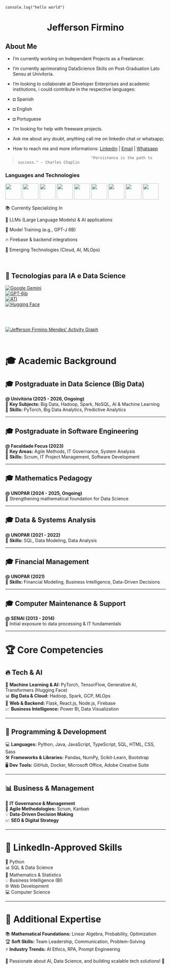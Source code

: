 `console.log("hello world")` 

<div align="center">
  <h1>Jefferson Firmino</h1>
</div>

## About Me

-  I’m currently working on Independent Projects as a Freelancer.
-  I’m currently aprimorating DataScience Skills on Post-Graduation Lato Sensu at Univitoria.
-  I’m looking to collaborate at Developer Enterprises and academic institutions, i could contribute in the respective languages:
  - ◘ Spanish
  - ◘ English
  - ◘ Portuguese
    

-  I’m looking for help with freeware projects.
-  Ask me about any doubt, anything call me on linkedin chat or whatsapp;
-  How to reach me and more informations: [Linkedin](https://www.linkedin.com/in/professorjefferson) | [Email](mailto:jeffersonfir@gmail.com) | [Whatsapp](https://api.whatsapp.com/send?phone=83996258911&text=Whatsapp)

>                                     "Persistence is the path to success." - Charles Chaplin

### Languages and Technologies

<img src="https://cdn.jsdelivr.net/gh/devicons/devicon/icons/html5/html5-original-wordmark.svg" width="50px" height ="50px" /> <img src="https://cdn.jsdelivr.net/gh/devicons/devicon/icons/css3/css3-original-wordmark.svg" width="50px" height ="50px" /> <img src="https://cdn.jsdelivr.net/gh/devicons/devicon/icons/javascript/javascript-original.svg" width="50px" height ="50px" />
<img src="https://cdn.jsdelivr.net/gh/devicons/devicon/icons/git/git-original-wordmark.svg" width="50px" height ="50px" /> <img src="https://cdn.jsdelivr.net/gh/devicons/devicon/icons/mysql/mysql-original-wordmark.svg" width="50px" height ="50px"/>
<img src="https://cdn.jsdelivr.net/gh/devicons/devicon/icons/python/python-original-wordmark.svg" width="50px" height ="50px" /> <img src="https://cdn.jsdelivr.net/gh/devicons/devicon/icons/bootstrap/bootstrap-plain-wordmark.svg" width="50px" height ="50px" /> <img src="https://cdn.jsdelivr.net/gh/devicons/devicon/icons/java/java-original-wordmark.svg" width="50px" height ="50px" /> <img src="https://cdn.jsdelivr.net/gh/devicons/devicon/icons/react/react-original-wordmark.svg" width="50px" height ="50px"/>
  

📚 Currently Specializing In

🤖 LLMs (Large Language Models) & AI applications

🎯 Model Training (e.g., GPT-J 6B)

🔥 Firebase & backend integrations

🌟 Emerging Technologies (Cloud, AI, MLOps)


<br>

## 🚀 Tecnologias para IA e Data Science  

[![Google Gemini](https://img.shields.io/badge/Google-Gemini-4285F4?logo=google&logoColor=white)](https://ai.google.dev/)  
[![GPT-6jb](https://img.shields.io/badge/GPT-6jb-FF4500?logo=openai&logoColor=white)](https://openai.com)  
[![ATI](https://img.shields.io/badge/ATI-Graphics-990000?logo=amd&logoColor=white)](https://www.amd.com/en/technologies/radeon)  
[![Hugging Face](https://img.shields.io/badge/Hugging%20Face-Transformers-FFDD55?logo=huggingface&logoColor=black)](https://huggingface.co/)  


<br>
<br>

[![Jefferson Firmino Mendes' Activity Graph](https://github-readme-activity-graph.vercel.app/graph?username=jeffthedeveloper&theme=dracula)](https://github.com/ashutosh00710/github-readme-activity-graph)

<br>

# 🎓 Academic Background

## 🎓 Postgraduate in Data Science (Big Data)  
**@ Univitória (2025 - 2026, Ongoing)**  
🔹 **Key Subjects:** Big Data, Hadoop, Spark, NoSQL, AI & Machine Learning  
🔹 **Skills:** PyTorch, Big Data Analytics, Predictive Analytics  

---

## 🎓 Postgraduate in Software Engineering  
**@ Faculdade Focus (2023)**  
🔹 **Key Areas:** Agile Methods, IT Governance, System Analysis  
🔹 **Skills:** Scrum, IT Project Management, Software Development  

---

## 🎓 Mathematics Pedagogy  
**@ UNOPAR (2024 - 2025, Ongoing)**  
🔹 Strengthening mathematical foundation for Data Science  

---

## 🎓 Data & Systems Analysis  
**@ UNOPAR (2021 - 2022)**  
🔹 **Skills:** SQL, Data Modeling, Data Analysis  

---

## 🎓 Financial Management  
**@ UNOPAR (2021)**  
🔹 **Skills:** Financial Modeling, Business Intelligence, Data-Driven Decisions  

---

## 🎓 Computer Maintenance & Support  
**@ SENAI (2013 - 2014)**  
🔹 Initial exposure to data processing & IT fundamentals  

---

# 🏆 Core Competencies  

## 🔥 Tech & AI  
🧠 **Machine Learning & AI:** PyTorch, TensorFlow, Generative AI, Transformers (Hugging Face)  
📊 **Big Data & Cloud:** Hadoop, Spark, GCP, MLOps  
🚀 **Web & Backend:** Flask, React.js, Node.js, Firebase  
📈 **Business Intelligence:** Power BI, Data Visualization  

---

## 🎯 Programming & Development  
💻 **Languages:** Python, Java, JavaScript, TypeScript, SQL, HTML, CSS, Sass  
🛠 **Frameworks & Libraries:** Pandas, NumPy, Scikit-Learn, Bootstrap  
🖥 **Dev Tools:** GitHub, Docker, Microsoft Office, Adobe Creative Suite  

---

## 📊 Business & Management  
🎯 **IT Governance & Management**  
🔄 **Agile Methodologies:** Scrum, Kanban  
💡 **Data-Driven Decision Making**  
📈 **SEO & Digital Strategy**  

---

# 🎯 LinkedIn-Approved Skills  
🐍 Python  
📊 SQL & Data Science  
📐 Mathematics & Statistics  
💡 Business Intelligence (BI)  
🌐 Web Development  
💻 Computer Science  

---

# 🏅 Additional Expertise  
📚 **Mathematical Foundations:** Linear Algebra, Probability, Optimization  
🏆 **Soft Skills:** Team Leadership, Communication, Problem-Solving  
⚡ **Industry Trends:** AI Ethics, RPA, Prompt Engineering  

📌 Passionate about AI, Data Science, and building scalable tech solutions! 🚀

